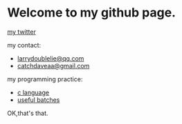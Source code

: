 # Welcome to my github page.

[my twitter](https://twitter.com/LarryDoubleLie)

my contact:
+  larrydoublelie@qq.com
+  catchdaveaa@gmail.com

my programming practice:
+  [c language](https://github.com/Double-Lie/c_code_practice)
+  [useful batches](https://github.com/Double-Lie/usefulbat)

OK,that's that.
